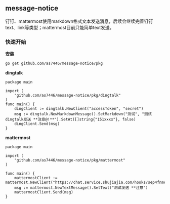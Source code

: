 ## message-notice
钉钉、mattermost使用markdown格式文本发送消息，后续会继续完善钉钉text、link等类型；mattermost目前只能简单text发送。
### 快速开始
**安装**
```
go get github.com/as7446/message-notice/pkg
```
**dingtalk**
```
package main

import (
	"github.com/as7446/message-notice/pkg/dingtalk"
)
func main() {
	dingClient := dingtalk.NewClient("accessToken", "secret")
	msg := dingtalk.NewMarkdownMessage().SetMarkdown("测试", "测试dingtalk发送 **注意@!**").SetAt([]string{"151xxxx"}, false)
	dingClient.Send(msg)
}
```
**mattermost**
```
package main

import (
	"github.com/as7446/message-notice/pkg/mattermost"
)

func main() {
	mattermostClient := mattermost.NewClient("https://chat.service.shujiajia.com/hooks/sep4fnmedtne5rrjfi8miywzzh")
	msg := mattermost.NewTextMessage().SetText("测试发送 **注意")
	mattermostClient.Send(msg)
}
```
